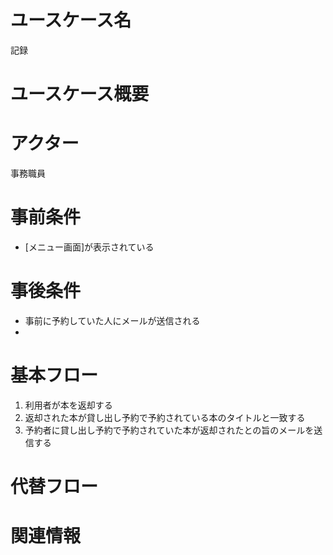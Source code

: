 <!-- 記録 -->
# ユースケース名
記録
# ユースケース概要

# アクター
事務職員
# 事前条件
- [メニュー画面]が表示されている
# 事後条件
- 事前に予約していた人にメールが送信される
- 
# 基本フロー
1. 利用者が本を返却する
2. 返却された本が貸し出し予約で予約されている本のタイトルと一致する
3. 予約者に貸し出し予約で予約されていた本が返却されたとの旨のメールを送信する

# 代替フロー


# 関連情報
